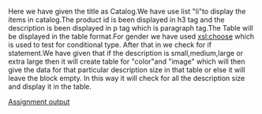 Here we have given the title as Catalog.We have use list "li"to display the items in catalog.The product id is been displayed in h3 tag and the description is been displayed in p tag which is paragraph tag.The Table will be displayed in the table format.For gender we have used <xsl:choose> which is used to test for conditional type.
After that in we check for if statement.We have given that if the description is small,medium,large or extra large then it will create table for "color"and "image"  which will then give the data for that particular description size in that table or else it will leave the block empty.
In this way it will check for all the description size and display it in the table.

[Assignment output](../assignments/assignment_output.png)
